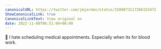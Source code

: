 ```yaml
---
canonicalURL: https://twitter.com/jmjordan/status/1589873117266153472
ShowCanonicalLink: true
CanonicalLinkText: View original on
date: 2022-11-08T06:51:04+00:00
---
```

📅 I hate scheduling medical appointments. Especially when its for blood work.